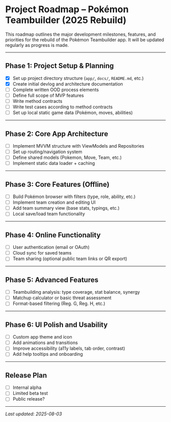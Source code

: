 # Project Roadmap – Pokémon Teambuilder (2025 Rebuild)

This roadmap outlines the major development milestones, features, and priorities for the rebuild of the Pokémon Teambuilder app. It will be updated regularly as progress is made.

---

## Phase 1: Project Setup & Planning

- [x] Set up project directory structure (`app/`, `docs/`, `README.md`, etc.)
- [x] Create initial devlog and architecture documentation
- [ ] Complete written OOD process elements
- [ ] Define full scope of MVP features
- [ ] Write method contracts
- [ ] Write test cases according to method contracts
- [ ] Set up local static game data (Pokémon, moves, abilities)

---

## Phase 2: Core App Architecture

- [ ] Implement MVVM structure with ViewModels and Repositories
- [ ] Set up routing/navigation system
- [ ] Define shared models (Pokemon, Move, Team, etc.)
- [ ] Implement static data loader + caching

---

## Phase 3: Core Features (Offline)

- [ ] Build Pokémon browser with filters (type, role, ability, etc.)
- [ ] Implement team creation and editing UI
- [ ] Add team summary view (base stats, typings, etc.)
- [ ] Local save/load team functionality

---

## Phase 4: Online Functionality

- [ ] User authentication (email or OAuth)
- [ ] Cloud sync for saved teams
- [ ] Team sharing (optional public team links or QR export)

---

## Phase 5: Advanced Features

- [ ] Teambuilding analysis: type coverage, stat balance, synergy
- [ ] Matchup calculator or basic threat assessment
- [ ] Format-based filtering (Reg. G, Reg. H, etc.)

---

## Phase 6: UI Polish and Usability

- [ ] Custom app theme and icon
- [ ] Add animations and transitions
- [ ] Improve accessibility (a11y labels, tab order, contrast)
- [ ] Add help tooltips and onboarding

---

## Release Plan

- [ ] Internal alpha
- [ ] Limited beta test
- [ ] Public release?

---

_Last updated: 2025-08-03_

